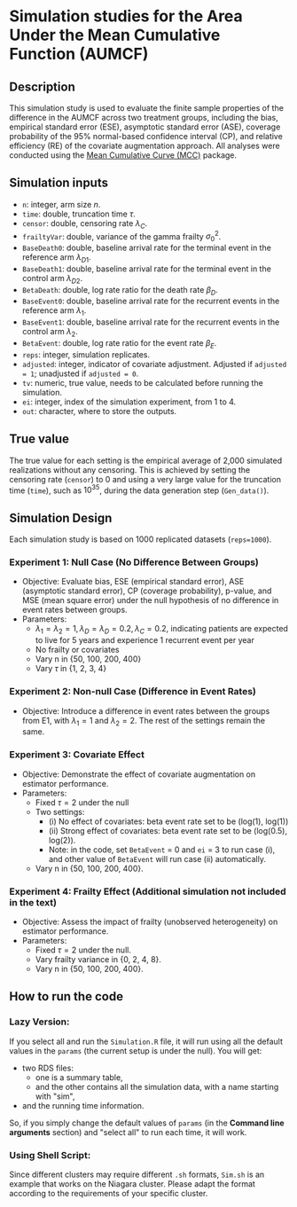 # Simulation studies for the Area Under the Mean Cumulative Function (AUMCF)

## Description
This simulation study is used to evaluate the finite sample properties of the difference in the AUMCF across two treatment groups, including the bias, empirical standard error (ESE), asymptotic standard error (ASE), coverage probability of the 95% normal-based confidence interval (CP), and relative efficiency (RE) of the covariate augmentation approach. All analyses were conducted using the [Mean Cumulative Curve (MCC)](https://github.com/zrmacc/MCC}) package.

## Simulation inputs
- `n`: integer, arm size $n$.
- `time`: double, truncation time $\tau$.
- `censor`: double, censoring rate $\lambda_C$.
- `frailtyVar`: double, variance of the gamma frailty $\sigma_0^2$.
- `BaseDeath0`: double, baseline arrival rate for the terminal event in the reference arm $\lambda_{D1}$.
- `BaseDeath1`: double, baseline arrival rate for the terminal event in the control arm $\lambda_{D2}$.
- `BetaDeath`: double, log rate ratio for the death rate $\beta_D$.
- `BaseEvent0`: double, baseline arrival rate for the recurrent events in the reference arm $\lambda_1$.
- `BaseEvent1`: double, baseline arrival rate for the recurrent events in the control arm $\lambda_2$.
- `BetaEvent`: double, log rate ratio for the event rate $\beta_E$.
- `reps`: integer, simulation replicates.
- `adjusted`: integer, indicator of covariate adjustment. Adjusted if `adjusted = 1`; unadjusted if `adjusted = 0`.
- `tv`: numeric, true value, needs to be calculated before running the simulation.
- `ei`: integer, index of the simulation experiment, from 1 to 4.
- `out`: character, where to store the outputs.


## True value
The true value for each setting is the empirical average of 2,000 simulated realizations without any censoring. This is achieved by setting the censoring rate (`censor`) to 0 and using a very large value for the truncation time (`time`), such as $10^{35}$, during the data generation step (`Gen_data()`). 
 
## Simulation Design
Each simulation study is based on 1000 replicated datasets (`reps=1000`).

### Experiment 1: Null Case (No Difference Between Groups)
- Objective: Evaluate bias, ESE (empirical standard error), ASE (asymptotic standard error), CP (coverage probability), p-value, and MSE (mean square error) under the null hypothesis of no difference in event rates between groups.
- Parameters:
  - $\lambda_1 = \lambda_2 =1, \lambda_D = \lambda_D = 0.2, \lambda_C = 0.2$, indicating patients are expected to live for 5 years and experience 1 recurrent event per year
  - No frailty or covariates
  - Vary n in {50, 100, 200, 400}
  - Vary $\tau$ in {1, 2, 3, 4}

### Experiment 2: Non-null Case (Difference in Event Rates)
- Objective: Introduce a difference in event rates between the groups from E1, with $\lambda_1=1$ and $\lambda_2=2$.  The rest of the settings remain the same.

### Experiment 3: Covariate Effect
- Objective: Demonstrate the effect of covariate augmentation on estimator performance.
- Parameters:
  - Fixed $\tau = 2$ under the null
  - Two settings:
    - (i) No effect of covariates: beta event rate set to be (log(1), log(1)) 
    - (ii) Strong effect of covariates: beta event rate set to be (log(0.5), log(2)).
    - Note: in the code, set `BetaEvent` = 0 and `ei` = 3 to run case (i), and other value of  `BetaEvent` will run case (ii) automatically.
  - Vary n in {50, 100, 200, 400}.
  
### Experiment 4: Frailty Effect (Additional simulation not included in the text)
- Objective: Assess the impact of frailty (unobserved heterogeneity) on estimator performance. 
- Parameters:
  - Fixed $\tau = 2$ under the null.
  - Vary frailty variance in {0, 2, 4, 8}.
  - Vary n in {50, 100, 200, 400}.

## How to run the code

### Lazy Version:
If you select all and run the `Simulation.R` file, it will run using all the default values in the `params` (the current setup is under the null). You will get:

- two RDS files:
  - one is a summary table, 
  - and the other contains all the simulation data, with a name starting with "sim",
- and the running time information. 

So, if you simply change the default values of `params` (in the **Command line arguments** section) and "select all" to run each time, it will work.

### Using Shell Script: 
Since different clusters may require different `.sh` formats, `Sim.sh` is an example that works on the Niagara cluster. Please adapt the format according to the requirements of your specific cluster.

  
  
